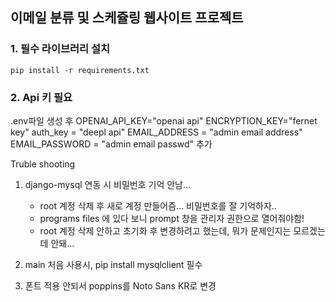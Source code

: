 ## 이메일 분류 및 스케쥴링 웹사이트 프로젝트



### 1. 필수 라이브러리 설치
```
pip install -r requirements.txt
```
### 2. Api 키 필요
.env파일 생성 후
OPENAI_API_KEY="openai api"
ENCRYPTION_KEY="fernet key"
auth_key = "deepl api"
EMAIL_ADDRESS = "admin email address"
EMAIL_PASSWORD = "admin email passwd"
추가

Truble shooting
1. django-mysql 연동 시 비밀번호 기억 안남...
   - root 계정 삭제 후 새로 계정 만들어즘... 비밀번호를 잘 기억하자..
   - programs files 에 있다 보니 prompt 창을 관리자 권한으로 열어줘야함!
   - root 계정 삭제 안하고 초기화 후 변경하려고 했는데, 뭐가 문제인지는 모르겠는데 안돼...

2. main 처음 사용시, pip install mysqlclient 필수
2. 폰트 적용 안되서 poppins를 Noto Sans KR로 변경
